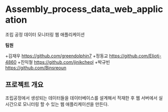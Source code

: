 # Assembly_process_data_web_application

조립 공정 데이터 모니터링 웹 애플리케이션

**팀원** 

+김재우 https://github.com/greendolphin7
+정동교 https://github.com/Eliotj-4860
+진익철 https://github.com/jinikcheol
+박규빈 https://github.com/Binsreoun

## 프로젝트 개요

조립공정에서 생성되는 데이터들을 데이터베이스를 설계해서 적재한 후 웹 서버에서 실시간으로 모니터링 할 수 있는 웹 애플리케이션을 만든다.
